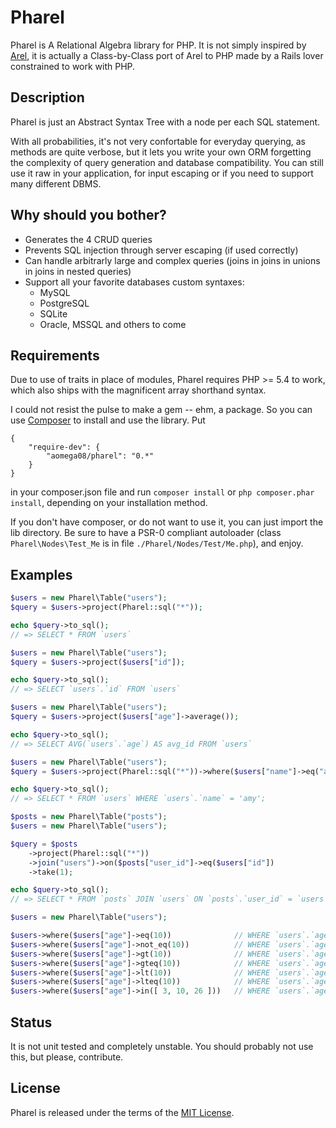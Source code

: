 # Pharel

Pharel is A Relational Algebra library for PHP. It is not simply inspired by [Arel](https://github.com/rails/arel), it is actually a Class-by-Class port of Arel to PHP made by a Rails lover constrained to work with PHP.

## Description

Pharel is just an Abstract Syntax Tree with a node per each SQL statement.

With all probabilities, it's not very confortable for everyday querying, as methods are quite verbose, but it lets you write your own ORM forgetting the complexity of query generation and database compatibility. You can still use it raw in your application, for input escaping or if you need to support many different DBMS.

## Why should you bother?

* Generates the 4 CRUD queries
* Prevents SQL injection through server escaping (if used correctly)
* Can handle arbitrarly large and complex queries (joins in joins in unions in joins in nested queries)
* Support all your favorite databases custom syntaxes:
    * MySQL
    * PostgreSQL
    * SQLite
    * Oracle, MSSQL and others to come

## Requirements

Due to use of traits in place of modules, Pharel requires PHP >= 5.4 to work, which also ships with the magnificent array shorthand syntax.

I could not resist the pulse to make a gem -- ehm, a package. So you can use [Composer](https://github.com/composer/composer) to install and use the library. Put

    {
        "require-dev": {
            "aomega08/pharel": "0.*"
        }
    }

in your composer.json file and run `composer install` or `php composer.phar install`, depending on your installation method.

If you don't have composer, or do not want to use it, you can just import the lib directory. Be sure to have a PSR-0 compliant autoloader (class `Pharel\Nodes\Test_Me` is in file `./Pharel/Nodes/Test/Me.php`), and enjoy.

## Examples

```php
$users = new Pharel\Table("users");
$query = $users->project(Pharel::sql("*"));

echo $query->to_sql();
// => SELECT * FROM `users`
```

```php
$users = new Pharel\Table("users");
$query = $users->project($users["id"]);

echo $query->to_sql();
// => SELECT `users`.`id` FROM `users`
```

```php
$users = new Pharel\Table("users");
$query = $users->project($users["age"]->average());

echo $query->to_sql();
// => SELECT AVG(`users`.`age`) AS avg_id FROM `users`
```

```php
$users = new Pharel\Table("users");
$query = $users->project(Pharel::sql("*"))->where($users["name"]->eq("amy"));

echo $query->to_sql();
// => SELECT * FROM `users` WHERE `users`.`name` = 'amy';
```

```php
$posts = new Pharel\Table("posts");
$users = new Pharel\Table("users");

$query = $posts
    ->project(Pharel::sql("*"))
    ->join("users")->on($posts["user_id"]->eq($users["id"])
    ->take(1);

echo $query->to_sql();
// => SELECT * FROM `posts` JOIN `users` ON `posts`.`user_id` = `users`.`id` LIMIT 1
```

```php
$users = new Pharel\Table("users");

$users->where($users["age"]->eq(10))              // WHERE `users`.`age` = 10
$users->where($users["age"]->not_eq(10))          // WHERE `users`.`age` != 10
$users->where($users["age"]->gt(10))              // WHERE `users`.`age` > 10
$users->where($users["age"]->gteq(10))            // WHERE `users`.`age` >= 10
$users->where($users["age"]->lt(10))              // WHERE `users`.`age` < 10
$users->where($users["age"]->lteq(10))            // WHERE `users`.`age` <= 10
$users->where($users["age"]->in([ 3, 10, 26 ]))   // WHERE `users`.`age` IN (3, 10, 26)
```

## Status

It is not unit tested and completely unstable. You should probably not use this, but please, contribute.

## License

Pharel is released under the terms of the [MIT License](https://github.com/aomega08/pharel/blob/master/LICENSE).